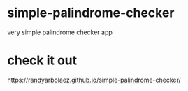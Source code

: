 # simple-palindrome-checker
very simple palindrome checker app
# check it out
https://randyarbolaez.github.io/simple-palindrome-checker/
